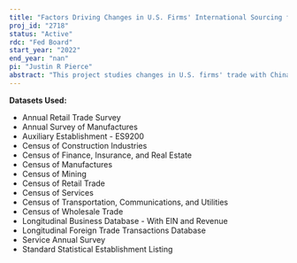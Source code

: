 ```yaml
---
title: "Factors Driving Changes in U.S. Firms' International Sourcing from China"
proj_id: "2718"
status: "Active"
rdc: "Fed Board"
start_year: "2022"
end_year: "nan"
pi: "Justin R Pierce"
abstract: "This project studies changes in U.S. firms' trade with China and other countries, including a focus on when and how firms increased their trade with China, as well as any subsequent reallocation away from China toward other countries.  Using a sample comprised of the merged Longitudinal Business Database and Longitudinal Foreign Trade Transaction Database, I begin with a descriptive analysis of the extent of firms' sourcing of goods from China and changes in that sourcing over time.  Next, I consider potential factors driving changes in U.S. firms' trade such as changes in international trade policy, economic developments in China, and environmental factors.  Lastly, I consider how changes in U.S. firms' trading behavior affect aspects of their domestic operations such as employment, investment, and value of shipments, drawing on data from the Economic Censuses and Annual Surveys.  The findings of this research project will be of interest to researchers given China's importance in U.S. trade and the rise of numerous factors that could affect the U.S.-China trading relationship."
---
```


**Datasets Used:**

  - Annual Retail Trade Survey 
  - Annual Survey of Manufactures 
  - Auxiliary Establishment - ES9200 
  - Census of Construction Industries 
  - Census of Finance, Insurance, and Real Estate 
  - Census of Manufactures 
  - Census of Mining 
  - Census of Retail Trade 
  - Census of Services 
  - Census of Transportation, Communications, and Utilities 
  - Census of Wholesale Trade 
  - Longitudinal Business Database - With EIN and Revenue 
  - Longitudinal Foreign Trade Transactions Database 
  - Service Annual Survey 
  - Standard Statistical Establishment Listing 

